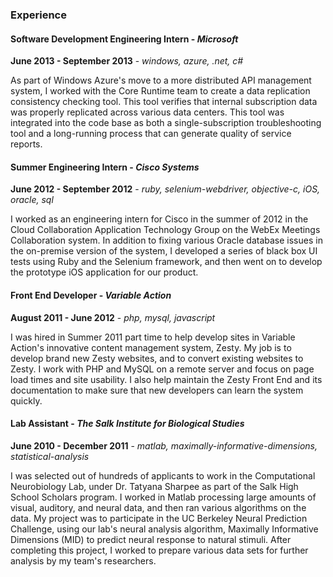 ### Experience

<!-- TODO: add CSE 125 game -->

#### Software Development Engineering Intern - *Microsoft*

**June 2013 - September 2013** - *windows, azure, .net, c#*

As part of Windows Azure's move to a more distributed API management system, I
worked with the Core Runtime team to create a data replication consistency
checking tool. This tool verifies that internal subscription data was properly
replicated across various data centers. This tool was integrated into the code
base as both a single-subscription troubleshooting tool and a long-running
process that can generate quality of service reports.

#### Summer Engineering Intern - *Cisco Systems*

**June 2012 - September 2012** - *ruby, selenium-webdriver, objective-c, iOS, oracle, sql*

I worked as an engineering intern for Cisco in the summer of 2012 in the Cloud
Collaboration Application Technology Group on the WebEx Meetings Collaboration
system. In addition to fixing various Oracle database issues in the on-premise
version of the system, I developed a series of black box UI tests using Ruby and
the Selenium framework, and then went on to develop the prototype iOS
application for our product.

#### Front End Developer - *Variable Action*

**August 2011 - June 2012** - *php, mysql, javascript*

I was hired in Summer 2011 part time to help develop sites in Variable Action's
innovative content management system, Zesty. My job is to develop brand new
Zesty websites, and to convert existing websites to Zesty. I work with PHP and
MySQL on a remote server and focus on page load times and site usability. I also
help maintain the Zesty Front End and its documentation to make sure that new
developers can learn the system quickly.

#### Lab Assistant - *The Salk Institute for Biological Studies*

**June 2010 - December 2011** - *matlab, maximally-informative-dimensions, statistical-analysis*

I was selected out of hundreds of applicants to work in the Computational
Neurobiology Lab, under Dr. Tatyana Sharpee as part of the Salk High School
Scholars program. I worked in Matlab processing large amounts of visual,
auditory, and neural data, and then ran various algorithms on the data. My
project was to participate in the UC Berkeley Neural Prediction Challenge, using
our lab's neural analysis algorithm, Maximally Informative Dimensions (MID) to
predict neural response to natural stimuli. After completing this project, I
worked to prepare various data sets for further analysis by my team's
researchers.
